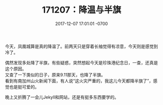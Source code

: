 ﻿---
layout: post
title:  "171207：降温与半旗"
date:   2017-12-07 17:01:01 -0700
categories: diary
---
今天，凤凰城算是真的降温了。前两天只是穿着长袖觉得有凉意，今天则是感觉到冷了。  

偶然发现多处降了半旗，有些疑惑，突然想起今天是珍珠港纪念日，一查，还真是这个原因。  
又查了一下类似的日子，原来9.11那天，也降了半旗。  
看到有南加州山火新闻下面，有人说“这火灾严重的，我这儿今天都降半旗了”，感觉也是挺可爱的。  

晚上又折腾了一会儿Jekyll和网站，还是有挺多东西要学的。